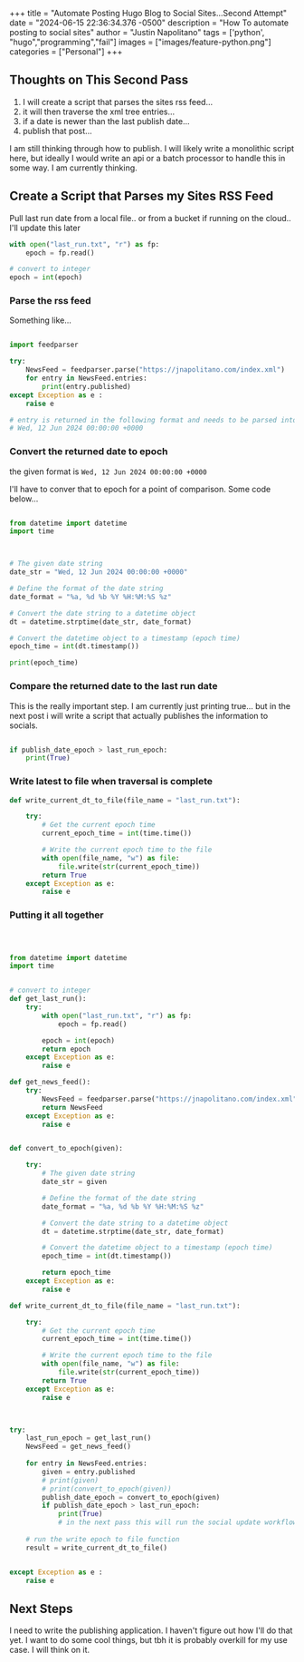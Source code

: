 +++
title =  "Automate Posting Hugo Blog to Social Sites...Second Attempt"
date = "2024-06-15 22:36:34.376 -0500" 
description = "How To automate posting to social sites"
author = "Justin Napolitano"
tags = ['python', "hugo","programming","fail"]
images = ["images/feature-python.png"]
categories = ["Personal"]
+++


## Thoughts on This Second Pass


1. I will create a script that parses the sites rss feed...
2. it will then traverse the xml tree entries...
3. if a date is newer than the last publish date...
4. publish that post...

I am still thinking through how to publish. I will likely write a monolithic script here, but ideally I would write an api or a batch processor to handle this in some way. I am currently thinking.  


## Create a Script that Parses my Sites RSS Feed

Pull last run date from a local file.. or from a bucket if running on the cloud.. I'll update this later

```python
with open("last_run.txt", "r") as fp:
    epoch = fp.read()

# convert to integer
epoch = int(epoch)

```


### Parse the rss feed


Something like...

```python

import feedparser

try:
    NewsFeed = feedparser.parse("https://jnapolitano.com/index.xml")
    for entry in NewsFeed.entries:
        print(entry.published)
except Exception as e :
    raise e

# entry is returned in the following format and needs to be parsed into epoch
# Wed, 12 Jun 2024 00:00:00 +0000


```

### Convert the returned date to epoch

the given format is 
```Wed, 12 Jun 2024 00:00:00 +0000```

I'll have to conver that to epoch for a point of comparison. Some code below...

```python

from datetime import datetime
import time



# The given date string
date_str = "Wed, 12 Jun 2024 00:00:00 +0000"

# Define the format of the date string
date_format = "%a, %d %b %Y %H:%M:%S %z"

# Convert the date string to a datetime object
dt = datetime.strptime(date_str, date_format)

# Convert the datetime object to a timestamp (epoch time)
epoch_time = int(dt.timestamp())

print(epoch_time)

```

### Compare the returned date to the last run date

This is the really important step. I am currently just printing true... but in the next post i will write a script that actually publishes the information to socials. 
```python

if publish_date_epoch > last_run_epoch:
    print(True)
```

### Write latest to file when traversal is complete

```python
def write_current_dt_to_file(file_name = "last_run.txt"):

    try:
        # Get the current epoch time
        current_epoch_time = int(time.time())

        # Write the current epoch time to the file
        with open(file_name, "w") as file:
            file.write(str(current_epoch_time))
        return True
    except Exception as e:
        raise e
```

### Putting it all together

```python



from datetime import datetime
import time


# convert to integer
def get_last_run():
    try:
        with open("last_run.txt", "r") as fp:
            epoch = fp.read()

        epoch = int(epoch)
        return epoch
    except Exception as e:
        raise e

def get_news_feed():
    try:
        NewsFeed = feedparser.parse("https://jnapolitano.com/index.xml")
        return NewsFeed
    except Exception as e:
        raise e


def convert_to_epoch(given):

    try: 
        # The given date string
        date_str = given

        # Define the format of the date string
        date_format = "%a, %d %b %Y %H:%M:%S %z"

        # Convert the date string to a datetime object
        dt = datetime.strptime(date_str, date_format)

        # Convert the datetime object to a timestamp (epoch time)
        epoch_time = int(dt.timestamp())

        return epoch_time
    except Exception as e:
        raise e

def write_current_dt_to_file(file_name = "last_run.txt"):

    try:
        # Get the current epoch time
        current_epoch_time = int(time.time())

        # Write the current epoch time to the file
        with open(file_name, "w") as file:
            file.write(str(current_epoch_time))
        return True
    except Exception as e:
        raise e



try:
    last_run_epoch = get_last_run()
    NewsFeed = get_news_feed()
   
    for entry in NewsFeed.entries:
        given = entry.published
        # print(given)
        # print(convert_to_epoch(given))
        publish_date_epoch = convert_to_epoch(given)
        if publish_date_epoch > last_run_epoch:
            print(True)
            # in the next pass this will run the social update workflow
    
    # run the write epoch to file function
    result = write_current_dt_to_file()


except Exception as e :
    raise e

```

## Next Steps

I need to write the publishing application. I haven't figure out how I'll do that yet. I want to do some cool things, but tbh it is probably overkill for my use case. I will think on it.  